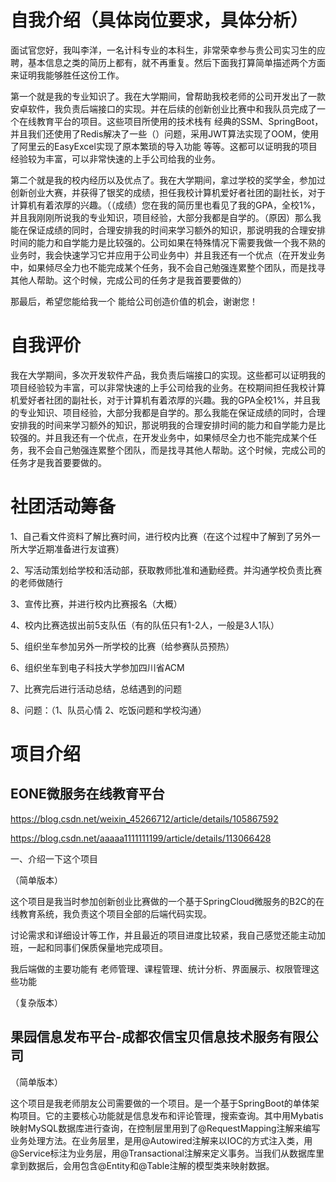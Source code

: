 # 自我介绍（具体岗位要求，具体分析）

面试官您好，我叫李洋，一名计科专业的本科生，非常荣幸参与贵公司实习生的应聘，基本信息之类的简历上都有，就不再重复。然后下面我打算简单描述两个方面  来证明我能够胜任这份工作。

第一个就是我的专业知识了。我在大学期间，曾帮助我校老师的公司开发出了一款安卓软件，我负责后端接口的实现。并在后续的创新创业比赛中和我队员完成了一个在线教育平台的项目。这些项目所使用的技术栈有  经典的SSM、SpringBoot，并且我们还使用了Redis解决了一些（）问题，采用JWT算法实现了OOM，使用了阿里云的EasyExcel实现了原本繁琐的导入功能  等等。这都可以证明我的项目经验较为丰富，可以非常快速的上手公司给我的业务。

第二个就是我的校内经历以及优点了。我在大学期间，拿过学校的奖学金，参加过创新创业大赛，并获得了银奖的成绩，担任我校计算机爱好者社团的副社长，对于计算机有着浓厚的兴趣。（（成绩）您在我的简历里也看见了我的GPA，全校1%，并且我刚刚所说我的专业知识，项目经验，大部分我都是自学的。（原因）那么我能在保证成绩的同时，合理安排我的时间来学习额外的知识，那说明我的合理安排时间的能力和自学能力是比较强的。公司如果在特殊情况下需要我做一个我不熟的业务时，我会快速学习它并应用于公司业务中）并且我还有一个优点（在开发业务中，如果倾尽全力也不能完成某个任务，我不会自己勉强连累整个团队，而是找寻其他人帮助。这个时候，完成公司的任务才是我首要要做的）

那最后，希望您能给我一个  能给公司创造价值的机会，谢谢您！

# 自我评价

我在大学期间，多次开发软件产品，我负责后端接口的实现。这些都可以证明我的项目经验较为丰富，可以非常快速的上手公司给我的业务。在校期间担任我校计算机爱好者社团的副社长，对于计算机有着浓厚的兴趣。我的GPA全校1%，并且我的专业知识、项目经验，大部分我都是自学的。那么我能在保证成绩的同时，合理安排我的时间来学习额外的知识，那说明我的合理安排时间的能力和自学能力是比较强的。并且我还有一个优点，在开发业务中，如果倾尽全力也不能完成某个任务，我不会自己勉强连累整个团队，而是找寻其他人帮助。这个时候，完成公司的任务才是我首要要做的。

# 社团活动筹备

1、自己看文件资料了解比赛时间，进行校内比赛（在这个过程中了解到了另外一所大学近期准备进行友谊赛）

2、写活动策划给学校和活动部，获取教师批准和通勤经费。并沟通学校负责比赛的老师做随行

3、宣传比赛，并进行校内比赛报名（大概）

4、校内比赛选拔出前5支队伍（有的队伍只有1-2人，一般是3人1队）

5、组织坐车参加另外一所学校的比赛（给参赛队员预热）

6、组织坐车到电子科技大学参加四川省ACM

7、比赛完后进行活动总结，总结遇到的问题

8、问题：（1、队员心情      2、吃饭问题和学校沟通）



# 项目介绍

## EONE微服务在线教育平台

https://blog.csdn.net/weixin_45266712/article/details/105867592

https://blog.csdn.net/aaaaa1111111199/article/details/113066428

一、介绍一下这个项目

（简单版本）

这个项目是我当时参加创新创业比赛做的一个基于SpringCloud微服务的B2C的在线教育系统，我负责这个项目全部的后端代码实现。



讨论需求和详细设计等工作，并且最近的项目进度比较紧，我自己感觉还能主动加班，一起和同事们保质保量地完成项目。

我后端做的主要功能有 老师管理、课程管理、统计分析、界面展示、权限管理这些功能



（复杂版本）



## 果园信息发布平台-成都农信宝贝信息技术服务有限公司

（简单版本）

这个项目是我老师朋友公司需要做的一个项目。是一个基于SpringBoot的单体架构项目。它的主要核心功能就是信息发布和评论管理，搜索查询。其中用Mybatis映射MySQL数据库进行查询，在控制层里用到了@RequestMapping注解来编写业务处理方法。在业务层里，是用@Autowired注解来以IOC的方式注入类，用@Service标注为业务层，用@Transactional注解来定义事务。当我们从数据库里拿到数据后，会用包含@Entity和@Table注解的模型类来映射数据。





